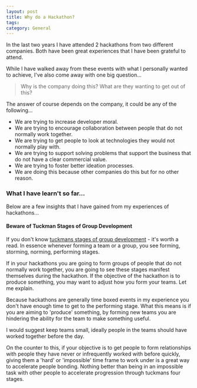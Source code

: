 ```yaml
---
layout: post
title: Why do a Hackathon?
tags: 
category: General
---
```

In the last two years I have attended 2 hackathons from two different companies. Both have been great experiences that I have been grateful to attend. 

While I have walked away from these events with what I personally wanted to achieve, I've also come away with one big question...  

> Why is the company doing this? What are they wanting to get out of this?

The answer of course depends on the company, it could be any of the following...  

- We are trying to increase developer moral.  
- We are trying to encourage collaboration between people that do not normally work together.  
- We are trying to get people to look at technologies they would not normally play with.  
- We are trying to support solving problems that support the business that do not have a clear commercial value.  
- We are trying to foster better ideation processes.   
- We are doing this because other companies do this but for no other reason.  

### What I have learn't so far... 

Below are a few insights that I have gained from my experiences of hackathons...  

#### Beware of Tuckman Stages of Group Development

If you don't know [tuckmans stages of group development](http://blog.markpearl.co.za/Tuckmans-Model) - it's worth a read. In essence whenever forming a team or a group, you see forming, storming, norming, performing stages.  

If in your hackathons you are going to form groups of people that do not normally work together, you are going to see these stages manifest themselves during the hackathon. If the objective of the hackathon is to produce something, you may want to adjust how you form your teams. Let me explain.  

Because hackathons are generally time boxed events in my experience you don't have enough time to get to the performing stage. What this means is if you are aiming to 'produce' something, by forming new teams you are hindering the ability for the team to make something useful.

I would suggest keep teams small, ideally people in the teams should have worked together before the day.

On the counter to this, if your objective is to get people to form relationships with people they have never or infrequently worked with before quickly, giving them a 'hard' or 'impossible' time frame to work under is a great way to accelerate people bonding. Nothing better than being in an impossible task with other people to accelerate progression through tuckmans four stages.  


